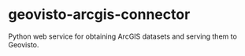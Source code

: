 # geovisto-arcgis-connector
Python web service for obtaining  ArcGIS datasets and serving them to Geovisto.

